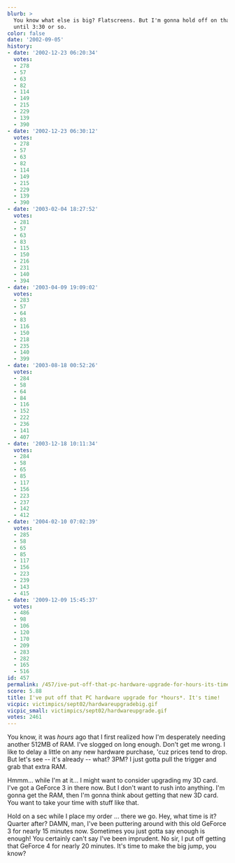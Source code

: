 ```yaml
---
blurb: >
  You know what else is big? Flatscreens. But I'm gonna hold off on that one. At least
  until 3:30 or so.
color: false
date: '2002-09-05'
history:
- date: '2002-12-23 06:20:34'
  votes:
  - 278
  - 57
  - 63
  - 82
  - 114
  - 149
  - 215
  - 229
  - 139
  - 390
- date: '2002-12-23 06:30:12'
  votes:
  - 278
  - 57
  - 63
  - 82
  - 114
  - 149
  - 215
  - 229
  - 139
  - 390
- date: '2003-02-04 18:27:52'
  votes:
  - 281
  - 57
  - 63
  - 83
  - 115
  - 150
  - 216
  - 231
  - 140
  - 394
- date: '2003-04-09 19:09:02'
  votes:
  - 283
  - 57
  - 64
  - 83
  - 116
  - 150
  - 218
  - 235
  - 140
  - 399
- date: '2003-08-18 00:52:26'
  votes:
  - 284
  - 58
  - 64
  - 84
  - 116
  - 152
  - 222
  - 236
  - 141
  - 407
- date: '2003-12-18 10:11:34'
  votes:
  - 284
  - 58
  - 65
  - 85
  - 117
  - 156
  - 223
  - 237
  - 142
  - 412
- date: '2004-02-10 07:02:39'
  votes:
  - 285
  - 58
  - 65
  - 85
  - 117
  - 156
  - 223
  - 239
  - 143
  - 415
- date: '2009-12-09 15:45:37'
  votes:
  - 486
  - 98
  - 106
  - 120
  - 170
  - 209
  - 283
  - 282
  - 165
  - 516
id: 457
permalink: /457/ive-put-off-that-pc-hardware-upgrade-for-hours-its-time/
score: 5.88
title: I've put off that PC hardware upgrade for *hours*. It's time!
vicpic: victimpics/sept02/hardwareupgradebig.gif
vicpic_small: victimpics/sept02/hardwareupgrade.gif
votes: 2461
---
```


You know, it was *hours* ago that I first realized how I'm desperately
needing another 512MB of RAM. I've slogged on long enough. Don't get me
wrong. I like to delay a little on any new hardware purchase, 'cuz
prices tend to drop. But let's see -- it's already -- what? 3PM? I just
gotta pull the trigger and grab that extra RAM.

Hmmm... while I'm at it... I might want to consider upgrading my 3D
card. I've got a GeForce 3 in there now. But I don't want to rush into
anything. I'm gonna get the RAM, then I'm gonna think about getting that
new 3D card. You want to take your time with stuff like that.

Hold on a sec while I place my order ... there we go. Hey, what time is
it? Quarter after? DAMN, man, I've been puttering around with this old
GeForce 3 for nearly 15 minutes now. Sometimes you just gotta say enough
is enough! You certainly can't say I've been imprudent. No sir, I put
off getting that GeForce 4 for nearly 20 minutes. It's time to make the
big jump, you know?